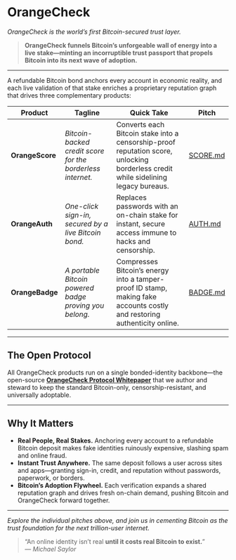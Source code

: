 # OrangeCheck
_OrangeCheck is the world’s first Bitcoin-secured trust layer._

> **OrangeCheck funnels Bitcoin’s unforgeable wall of energy into a live stake—minting an incorruptible trust passport that propels Bitcoin into its next wave of adoption.**

---

A refundable Bitcoin bond anchors every account in economic reality, and each live validation of that stake enriches a proprietary reputation graph that drives three complementary products:

| Product | Tagline | Quick Take | Pitch |
|---------|---------|------------|-------|
| **OrangeScore** | *Bitcoin-backed credit score for the borderless internet.* | Converts each Bitcoin stake into a censorship-proof reputation score, unlocking borderless credit while sidelining legacy bureaus. | [SCORE.md](./01_SCORE.md) |
| **OrangeAuth** | *One-click sign-in, secured by a live Bitcoin bond.* | Replaces passwords with an on-chain stake for instant, secure access immune to hacks and censorship. | [AUTH.md](./02_AUTH.md) |
| **OrangeBadge** | *A portable Bitcoin powered badge proving you belong.* | Compresses Bitcoin’s energy into a tamper-proof ID stamp, making fake accounts costly and restoring authenticity online. | [BADGE.md](./03_BADGE.md) |

---

## The Open Protocol

All OrangeCheck products run on a single bonded-identity backbone—the open-source **[OrangeCheck Protocol Whitepaper](https://github.com/orangecheck/oc-whitepaper)** that we author and steward to keep the standard Bitcoin-only, censorship-resistant, and universally adoptable.

---

## Why It Matters  

* **Real People, Real Stakes.** Anchoring every account to a refundable Bitcoin deposit makes fake identities ruinously expensive, slashing spam and online fraud.  
* **Instant Trust Anywhere.** The same deposit follows a user across sites and apps—granting sign-in, credit, and reputation without passwords, paperwork, or borders.  
* **Bitcoin’s Adoption Flywheel.** Each verification expands a shared reputation graph and drives fresh on-chain demand, pushing Bitcoin and OrangeCheck forward together.  

---

*_Explore the individual pitches above, and join us in cementing Bitcoin as the trust foundation for the next trillion-user internet._*

> “An online identity isn’t real **until it costs real Bitcoin to exist.**”  
> — *Michael Saylor*
